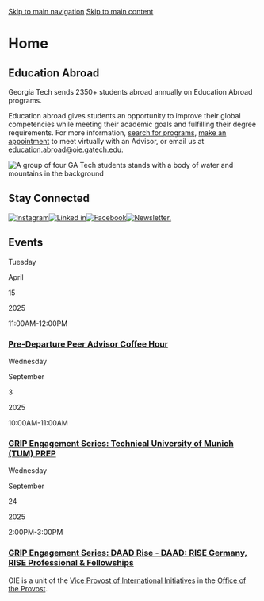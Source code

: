 [Skip to main navigation](https://ea.oie.gatech.edu/#main-navigation) [Skip to main content](https://ea.oie.gatech.edu/#main-content)

# Home

## Education Abroad

Georgia Tech sends 2350+ students abroad annually on Education Abroad programs.

Education abroad gives students an opportunity to improve their global competencies while meeting their academic goals and fulfilling their degree requirements. For more information, [search for programs](https://atlas.gatech.edu/index.cfm?FuseAction=Programs.ListAll), [make an appointment](https://outlook.office365.com/owa/calendar/OIETest@gtvault.onmicrosoft.com/bookings/) to meet virtually with an Advisor, or email us at [education.abroad@oie.gatech.edu](mailto:education.abroad@oie.gatech.edu).

![A group of four GA Tech students stands with a body of water and mountains in the background](https://ea.oie.gatech.edu/sites/default/files/2024-11/9_%20De%20La%20Rosa-Ricken%2C%20Nadia_%20Ramblin_%20Bradfield%20Park%2C%20Sydney%2C%20Australia.jpg)

## Stay Connected

[![Instagram](https://ea.oie.gatech.edu/sites/default/files/imce/updated-instagram-logo.tech-colors.png)](https://www.instagram.com/gtabroad/?hl=en)[![Linked in](https://ea.oie.gatech.edu/sites/default/files/imce/linkedin-logo.tech-colors.png)](https://www.linkedin.com/in/gtstudyabroad/)[![Facebook](https://ea.oie.gatech.edu/sites/default/files/imce/ed-abroad/sa_facebook.jpg)](https://www.facebook.com/GTStudyAbroad)[![Newsletter.](https://ea.oie.gatech.edu/sites/default/files/inline-images/newsletter.png)](https://signup.e2ma.net/signup/2006388/1976658/)

## Events

Tuesday


April


15


2025


11:00AM-12:00PM

### [Pre-Departure Peer Advisor Coffee Hour](https://ea.oie.gatech.edu/event/2025/04/15/pre-departure-peer-advisor-coffee-hour)

Wednesday


September


3


2025


10:00AM-11:00AM

### [GRIP Engagement Series: Technical University of Munich (TUM) PREP](https://ea.oie.gatech.edu/event/2025/09/03/grip-engagement-series-technical-university-munich-tum-prep)

Wednesday


September


24


2025


2:00PM-3:00PM

### [GRIP Engagement Series: DAAD Rise - DAAD: RISE Germany, RISE Professional & Fellowships](https://ea.oie.gatech.edu/event/2025/09/24/grip-engagement-series-daad-rise-daad-rise-germany-rise-professional-fellowships)

OIE is a unit of the [Vice Provost of International Initiatives](https://global.gatech.edu/) in the [Office of the Provost](https://provost.gatech.edu/).